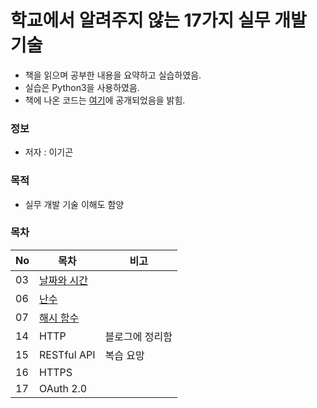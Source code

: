 # 학교에서 알려주지 않는 17가지 실무 개발 기술

* 책을 읽으며 공부한 내용을 요약하고 실습하였음.  
* 실습은 Python3을 사용하였음.
* 책에 나온 코드는 [여기](https://github.com/sorrowhill/17techs)에 공개되었음을 밝힘.

### 정보
* 저자 : 이기곤

### 목적
* 실무 개발 기술 이해도 함양


### 목차
|No|목차|비고|
|---|---|---|
|03|[날짜와 시간](https://github.com/hwahyeon/17skills/blob/main/03.time.ipynb)||
|06|[난수](https://github.com/hwahyeon/17skills/blob/main/06.random.ipynb)||
|07|[해시 함수](https://github.com/hwahyeon/17skills/blob/main/07.hash.ipynb)||
|14|HTTP|블로그에 정리함|
|15|RESTful API|복습 요망|
|16|HTTPS||
|17|OAuth 2.0||